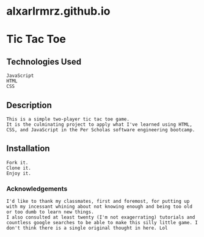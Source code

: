 # alxarlrmrz.github.io
# Tic Tac Toe

## Technologies Used

    JavaScript
    HTML
    CSS

## Description

    This is a simple two-player tic tac toe game. 
    It is the culminating project to apply what I've learned using HTML, CSS, and JavaScript in the Per Scholas software engineering bootcamp. 

## Installation

    Fork it.
    Clone it.
    Enjoy it.

### Acknowledgements

    I'd like to thank my classmates, first and foremost, for putting up with my incessant whining about not knowing enough and being too old or too dumb to learn new things.
    I also consulted at least twenty (I'm not exagerrating) tutorials and countless google searches to be able to make this silly little game. I don't think there is a single original thought in here. Lol
